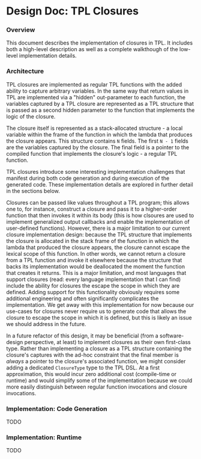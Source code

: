 # Design Doc: TPL Closures

### Overview

This document describes the implementation of closures in TPL. It includes both a high-level description as well as a complete walkthough of the low-level implementation details.

### Architecture

TPL closures are implemented as regular TPL functions with the added ability to capture arbitrary variables. In the same way that return values in TPL are implemented via a "hidden" out-parameter to each function, the variables captured by a TPL closure are represented as a TPL structure that is passed as a second hidden parameter to the function that implements the logic of the closure. 

The closure itself is represented as a stack-allocated structure - a local variable within the frame of the function in which the lambda that produces the closure appears. This structure contains `N` fields. The first `N - 1` fields are the variables captured by the closure. The final field is a pointer to the compiled function that implements the closure's logic - a regular TPL function.

TPL closures introduce some interesting implementation challenges that manifest during both code generation and during execution of the generated code. These implementation details are explored in further detail in the sections below.

Closures can be passed like values throughout a TPL program; this allows one to, for instance, construct a closure and pass it to a higher-order function that then invokes it within its body (this is how clsoures are used to implement generalized output callbacks and enable the implementation of user-defined functions). However, there is a major limitation to our current closure implementation design: because the TPL structure that implements the closure is allocated in the stack frame of the function in which the lambda that produced the closure appears, the closure cannot escape the lexical scope of this function. In other words, we cannot return a closure from a TPL function and invoke it elsewhere because the structure that backs its implementation would be deallocated the moment the function that creates it returns. This is a major limitation, and most languages that support closures (read: every language implementation that I can find) include the ability for closures the escape the scope in which they are defined. Adding support for this functionality obviously requires some additional engineering and often significantly complicates the implementation. We get away with this implementation for now because our use-cases for closures never require us to generate code that allows the closure to escape the scope in which it is defined, but this is likely an issue we should address in the future.

In a future refactor of this design, it may be beneficial (from a software-design perspective, at least) to implement closures as their own first-class type. Rather than implementing a closure as a TPL structure containing the closure's captures with the ad-hoc constraint that the final member is _always_ a pointer to the closure's associated function, we might consider adding a dedicated `ClosureType` type to the TPL DSL. At a first approximation, this would incur zero additional cost (compile-time or runtime) and would simplify some of the implementation because we could more easily distinguish between regular function invocations and closure invocations.

### Implementation: Code Generation

TODO

### Implementation: Runtime

TODO

